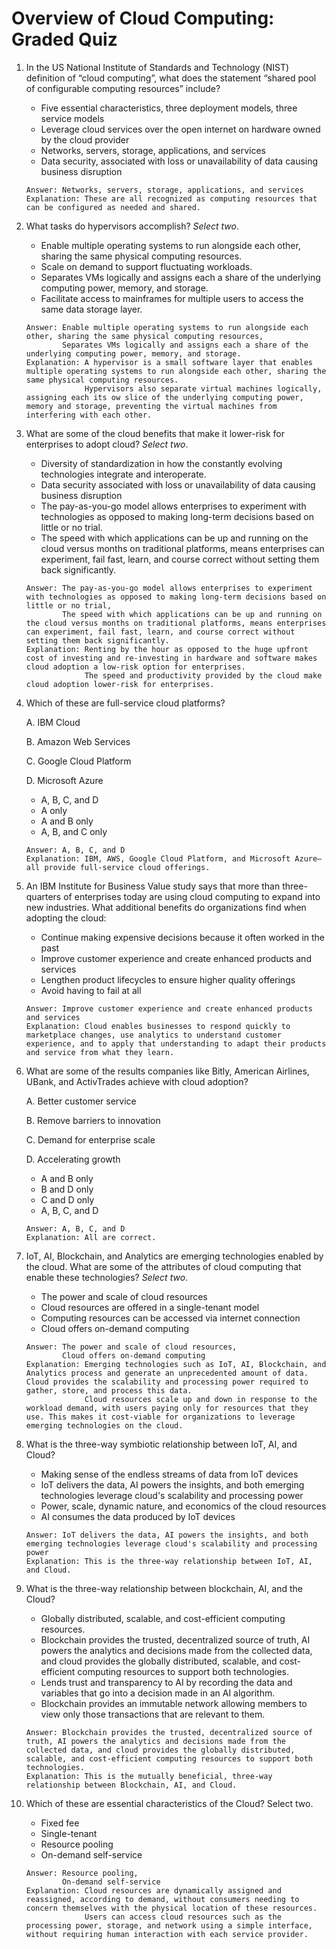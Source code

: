 # Overview of Cloud Computing: Graded Quiz

1. In the US National Institute of Standards and Technology (NIST) definition of “cloud computing”, what does the statement “shared pool of configurable computing resources” include?
    - Five essential characteristics, three deployment models, three service models
    - Leverage cloud services over the open internet on hardware owned by the cloud provider
    - Networks, servers, storage, applications, and services
    - Data security, associated with loss or unavailability of data causing business disruption
    ```
    Answer: Networks, servers, storage, applications, and services
    Explanation: These are all recognized as computing resources that can be configured as needed and shared.
    ```

2. What tasks do hypervisors accomplish? _Select two_.
    - Enable multiple operating systems to run alongside each other, sharing the same physical computing resources.
    - Scale on demand to support fluctuating workloads.
    - Separates VMs logically and assigns each a share of the underlying computing power, memory, and storage.
    - Facilitate access to mainframes for multiple users to access the same data storage layer.
    ```
    Answer: Enable multiple operating systems to run alongside each other, sharing the same physical computing resources,
            Separates VMs logically and assigns each a share of the underlying computing power, memory, and storage.
    Explanation: A hypervisor is a small software layer that enables multiple operating systems to run alongside each other, sharing the same physical computing resources.
                 Hypervisors also separate virtual machines logically, assigning each its ow slice of the underlying computing power, memory and storage, preventing the virtual machines from interfering with each other.
    ```

3. What are some of the cloud benefits that make it lower-risk for enterprises to adopt cloud? _Select two_.
    - Diversity of standardization in how the constantly evolving technologies integrate and interoperate.
    - Data security associated with loss or unavailability of data causing business disruption
    - The pay-as-you-go model allows enterprises to experiment with technologies as opposed to making long-term decisions based on little or no trial.
    - The speed with which applications can be up and running on the cloud versus months on traditional platforms, means enterprises can experiment, fail fast, learn, and course correct without setting them back significantly.
    ```
    Answer: The pay-as-you-go model allows enterprises to experiment with technologies as opposed to making long-term decisions based on little or no trial,
            The speed with which applications can be up and running on the cloud versus months on traditional platforms, means enterprises can experiment, fail fast, learn, and course correct without setting them back significantly.
    Explanation: Renting by the hour as opposed to the huge upfront cost of investing and re-investing in hardware and software makes cloud adoption a low-risk option for enterprises.
                 The speed and productivity provided by the cloud make cloud adoption lower-risk for enterprises.
    ```

4. Which of these are full-service cloud platforms?

    A.     IBM Cloud

    B.     Amazon Web Services

    C.     Google Cloud Platform

    D.     Microsoft Azure

    - A, B, C, and D
    - A only
    - A and B only
    - A, B, and C only
    ```
    Answer: A, B, C, and D
    Explanation: IBM, AWS, Google Cloud Platform, and Microsoft Azure—all provide full-service cloud offerings.
    ```

5. An IBM Institute for Business Value study says that more than three-quarters of enterprises today are using cloud computing to expand into new industries. What additional benefits do organizations find when adopting the cloud:
    - Continue making expensive decisions because it often worked in the past 
    - Improve customer experience and create enhanced products and services
    - Lengthen product lifecycles to ensure higher quality offerings
    - Avoid having to fail at all
    ```
    Answer: Improve customer experience and create enhanced products and services
    Explanation: Cloud enables businesses to respond quickly to marketplace changes, use analytics to understand customer experience, and to apply that understanding to adapt their products and service from what they learn.
    ```

6. What are some of the results companies like Bitly, American Airlines, UBank, and ActivTrades achieve with cloud adoption?

    A.     Better customer service

    B.     Remove barriers to innovation

    C.     Demand for enterprise scale

    D.     Accelerating growth

    - A and B only
    - B and D only
    - C and D only
    - A, B, C, and D
    ```
    Answer: A, B, C, and D
    Explanation: All are correct.
    ```

7. IoT, AI, Blockchain, and Analytics are emerging technologies enabled by the cloud. What are some of the attributes of cloud computing that enable these technologies? _Select two_.
    - The power and scale of cloud resources
    - Cloud resources are offered in a single-tenant model
    - Computing resources can be accessed via internet connection
    - Cloud offers on-demand computing
    ```
    Answer: The power and scale of cloud resources,
            Cloud offers on-demand computing
    Explanation: Emerging technologies such as IoT, AI, Blockchain, and Analytics process and generate an unprecedented amount of data. Cloud provides the scalability and processing power required to gather, store, and process this data.
                 Cloud resources scale up and down in response to the workload demand, with users paying only for resources that they use. This makes it cost-viable for organizations to leverage emerging technologies on the cloud.
    ```

8. What is the three-way symbiotic relationship between IoT, AI, and Cloud?
    - Making sense of the endless streams of data from IoT devices
    - IoT delivers the data, AI powers the insights, and both emerging technologies leverage cloud's scalability and processing power
    - Power, scale, dynamic nature, and economics of the cloud resources
    - AI consumes the data produced by IoT devices
    ```
    Answer: IoT delivers the data, AI powers the insights, and both emerging technologies leverage cloud's scalability and processing power
    Explanation: This is the three-way relationship between IoT, AI, and Cloud.
    ```

9. What is the three-way relationship between blockchain, AI, and the Cloud?
    - Globally distributed, scalable, and cost-efficient computing resources.
    - Blockchain provides the trusted, decentralized source of truth, AI powers the analytics and decisions made from the collected data, and cloud provides the globally distributed, scalable, and cost-efficient computing resources to support both technologies.
    - Lends trust and transparency to AI by recording the data and variables that go into a decision made in an AI algorithm.
    - Blockchain provides an immutable network allowing members to view only those transactions that are relevant to them.
    ```
    Answer: Blockchain provides the trusted, decentralized source of truth, AI powers the analytics and decisions made from the collected data, and cloud provides the globally distributed, scalable, and cost-efficient computing resources to support both technologies.
    Explanation: This is the mutually beneficial, three-way relationship between Blockchain, AI, and Cloud.
    ```

10. Which of these are essential characteristics of the Cloud? Select two.
    - Fixed fee
    - Single-tenant
    - Resource pooling
    - On-demand self-service
    ```
    Answer: Resource pooling,
            On-demand self-service
    Explanation: Cloud resources are dynamically assigned and reassigned, according to demand, without consumers needing to concern themselves with the physical location of these resources.
                 Users can access cloud resources such as the processing power, storage, and network using a simple interface, without requiring human interaction with each service provider.
    ```